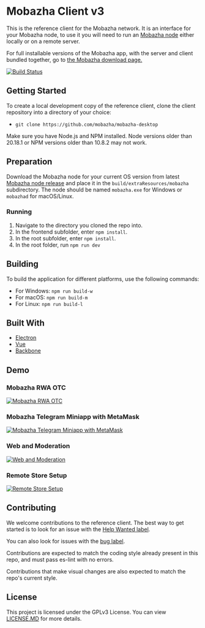 # Mobazha Client v3

This is the reference client for the Mobazha network. It is an interface for your Mobazha node, to use it you will need to run an [Mobazha node](https://github.com/mobazha/mobazha-go) either locally or on a remote server.

For full installable versions of the Mobazha app, with the server and client bundled together, go to [the Mobazha download page.](https://www.mobazha.org/download/)

[![Build Status](https://github.com/mobazha/mobazha-desktop/actions/workflows/build.yml/badge.svg)](https://github.com/mobazha/mobazha-desktop/actions)

## Getting Started

To create a local development copy of the reference client, clone the client repository into a directory of your choice:
- `git clone https://github.com/mobazha/mobazha-desktop`

Make sure you have Node.js and NPM installed. Node versions older than 20.18.1 or NPM versions older than 10.8.2 may not work.

## Preparation

Download the Mobazha node for your current OS version from latest [Mobazha node release](https://github.com/mobazha/mobazha-go/releases) and place it in the `build/extraResources/mobazha` subdirectory. The node should be named `mobazha.exe` for Windows or `mobazhad` for macOS/Linux.

### Running

1. Navigate to the directory you cloned the repo into.
2. In the frontend subfolder, enter `npm install`.
3. In the root subfolder, enter `npm install`.
4. In the root folder, run `npm run dev`

## Building

To build the application for different platforms, use the following commands:

- For Windows: `npm run build-w`
- For macOS: `npm run build-m`
- For Linux: `npm run build-l`

## Built With

* [Electron](https://electron.atom.io/)
* [Vue](https://vuejs.org/)
* [Backbone](http://backbonejs.org/)

## Demo

### Mobazha RWA OTC
[![Mobazha RWA OTC](https://img.youtube.com/vi/fk223sVXzV0/0.jpg)](https://youtu.be/fk223sVXzV0)

### Mobazha Telegram Miniapp with MetaMask
[![Mobazha Telegram Miniapp with MetaMask](https://img.youtube.com/vi/1JSVs9htRnE/0.jpg)](https://youtu.be/1JSVs9htRnE)

### Web and Moderation
[![Web and Moderation](https://img.youtube.com/vi/_PUywMOV8nk/0.jpg)](https://www.youtube.com/watch?v=_PUywMOV8nk)

### Remote Store Setup
[![Remote Store Setup](https://img.youtube.com/vi/i84R35SCkUA/0.jpg)](https://www.youtube.com/watch?v=i84R35SCkUA)

## Contributing

We welcome contributions to the reference client. The best way to get started is to look for an issue with the [Help Wanted label](https://github.com/mobazha/mobazha-desktop/labels/help%20wanted).

You can also look for issues with the [bug label](https://github.com/mobazha/mobazha-desktop/labels/bug).

Contributions are expected to match the coding style already present in this repo, and must pass es-lint with no errors.

Contributions that make visual changes are also expected to match the repo's current style.

## License
This project is licensed under the GPLv3 License. You can view [LICENSE.MD](https://github.com/mobazha/mobazha/blob/main/LICENSE) for more details.